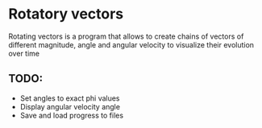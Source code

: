 # Rotatory vectors

Rotating vectors is a program that allows to create chains of vectors of different magnitude, angle and angular velocity to visualize their evolution over time

## TODO:

* Set angles to exact phi values
* Display angular velocity angle
* Save and load progress to files
